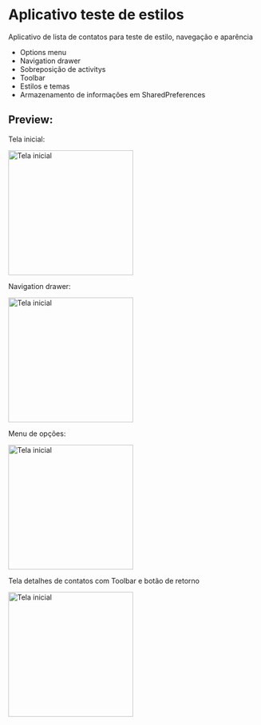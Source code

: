 # Aplicativo teste de estilos
Aplicativo de lista de contatos para teste de estilo, navegação e aparência

- Options menu
- Navigation drawer
- Sobreposição de activitys 
- Toolbar
- Estilos e temas 
- Armazenamento de informações em SharedPreferences 

## Preview:

Tela inicial:

<img src="https://user-images.githubusercontent.com/63747403/113919064-891c2880-97b9-11eb-9523-1e5d2fa0d376.png" alt="Tela inicial" width="250"/>

Navigation drawer:

<img src="https://user-images.githubusercontent.com/63747403/113919136-9e915280-97b9-11eb-9659-51c26be9817c.png" alt="Tela inicial" width="250"/>

Menu de opções:

<img src="https://user-images.githubusercontent.com/63747403/113919225-be287b00-97b9-11eb-9147-e9177bbc0bf8.png" alt="Tela inicial" width="250"/>

Tela detalhes de contatos com Toolbar e botão de retorno

<img src="https://user-images.githubusercontent.com/63747403/113919474-06e03400-97ba-11eb-8cb8-7e40b12473f1.png" alt="Tela inicial" width="250"/>







